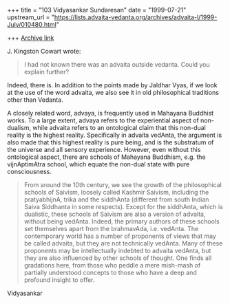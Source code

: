 +++
title = "103 Vidyasankar Sundaresan"
date = "1999-07-21"
upstream_url = "https://lists.advaita-vedanta.org/archives/advaita-l/1999-July/010480.html"

+++
[Archive link](https://lists.advaita-vedanta.org/archives/advaita-l/1999-July/010480.html)

J. Kingston Cowart <jkcowart at CARI.NET> wrote:

>I had not known there was an advaita outside vedanta.  Could you
>explain further?
>

Indeed, there is. In addition to the points made by Jaldhar Vyas, if we
look at the use of the word advaita, we also see it in old philosophical
traditions other than Vedanta.

A closely related word, advaya, is frequently used in Mahayana Buddhist
works. To a large extent, advaya refers to the experiential aspect of non-
dualism, while advaita refers to an ontological claim that this non-dual
reality is the highest reality. Specifically in advaita vedAnta, the
argument is also made that this highest reality is pure being, and is the
substratum of the universe and all sensory experience. However, even
without this ontological aspect, there are schools of Mahayana Buddhism,
e.g. the vijnAptimAtra school, which equate the non-dual state with pure
consciousness.

>From around the 10th century, we see the growth of the philosophical
schools of Saivism, loosely called Kashmir Saivism, including the
pratyabhijnA, trika and the siddhAnta (different from south Indian Saiva
Siddhanta in some respects). Except for the siddhAnta, which is dualistic,
these schools of Saivism are also a version of advaita, without being
vedAnta. Indeed, the primary authors of these schools set themselves apart
from the brahmavAda, i.e. vedAnta. The contemporary world has a number of
proponents of views that may be called advaita, but they are not
technically vedAnta. Many of these proponents may be intellectually
indebted to advaita vedAnta, but they are also influenced by other schools
of thought. One finds all gradations here, from those who peddle a mere
mish-mash of partially understood concepts to those who have a deep and
profound insight to offer.

Vidyasankar


